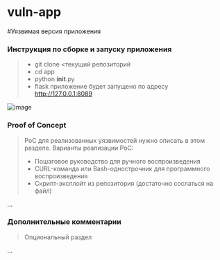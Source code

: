 # vuln-app
#Уязвимая версия приложения

### Инструкция по сборке и запуску приложения

> - git clone <текущий репозиторий
> - cd app
> - python __init__.py
> - flask приложение будет запущено по адресу http://127.0.0.1:8089

![image](https://github.com/medarov411/vuln-app/assets/60567375/302c807a-5503-411e-a291-bbe552f247ec)



### Proof of Concept


> PoC для реализованных уязвимостей нужно описать в этом разделе. Варианты реализации PoC:
> - Пошаговое руководство для ручного воспроизведения
> - CURL-команда или Bash-однострочник для программного воспроизведения
> - Скрипт-эксплойт из репозитория (достаточно сослаться на файл)

...

### Дополнительные комментарии
> Опциональный раздел

...
